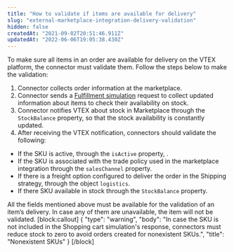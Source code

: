 ```yaml
---
title: "How to validate if items are available for delivery"
slug: "external-marketplace-integration-delivery-validation"
hidden: false
createdAt: "2021-09-02T20:51:46.911Z"
updatedAt: "2022-06-06T19:05:38.430Z"
---
```

To make sure all items in an order are available for delivery on the VTEX platform, the connector must validate them. Follow the steps below to make the validation:



1. Connector collects order information at the marketplace.
2. Connector sends a [Fulfillment simulation](https://developers.vtex.com/docs/api-reference/marketplace-protocol#post-/api/checkout/pub/orderForms/simulation) request to collect updated information about items to check their availability on stock.
3. Connector notifies VTEX about stock in Marketplace through the `StockBalance` property, so that the stock availability is constantly updated.
4. After receiving the VTEX notification, connectors should validate the following:
- If the SKU is active, through the `isActive` property, .
- If the SKU is associated with the trade policy used in the marketplace integration through the `salesChannel` property.
- If there is a freight option configured to deliver the order in the Shipping strategy, through the object `logistics`.
- If there SKU available in stock through the `StockBalance` property.

All the fields mentioned above must be available for the validation of an item’s delivery. In case any of them are unavailable, the item will not be validated.
[block:callout]
{
  "type": "warning",
  "body": "In case the SKU is not included in the Shopping cart simulation's response, connectors must reduce stock to zero to avoid orders created for nonexistent SKUs.",
  "title": "Nonexistent SKUs"
}
[/block]